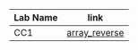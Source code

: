 | Lab Name       | link |
| ----------- | ----------- |
| CC1| [array_reverse](data_structures_and_algorithms/array-reverse/readme.md)|